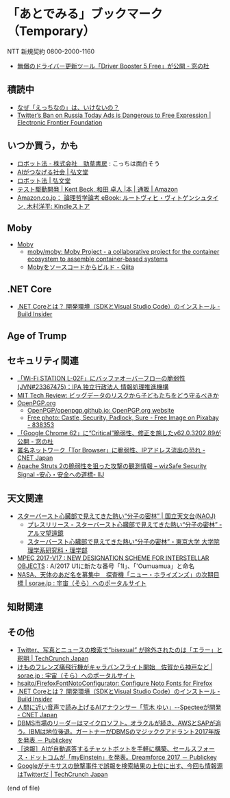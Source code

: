 # 「あとでみる」ブックマーク（Temporary）

NTT 新規契約 0800-2000-1160

- [無償のドライバー更新ツール「Driver Booster 5 Free」が公開 - 窓の杜](https://forest.watch.impress.co.jp/docs/news/1088466.html)

## 積読中

- [なぜ「えっちなの」は、いけないの？](https://www.buzzfeed.com/jp/yuikoabe/why-h-dame?utm_term=.yp5MolZaw#.bn33n60Y9)
- [Twitter’s Ban on Russia Today Ads is Dangerous to Free Expression | Electronic Frontier Foundation](https://www.eff.org/deeplinks/2017/10/twitters-ban-russia-today-ads-dangerous-free-expression)

## いつか買う，かも

- [ロボット法 - 株式会社　勁草書房](http://www.keisoshobo.co.jp/book/b324580.html) : こっちは面白そう
- [AIがつなげる社会 | 弘文堂](http://www.koubundou.co.jp/book/b315740.html)
- [ロボット法 | 弘文堂](http://www.koubundou.co.jp/book/b324653.html)
- [テスト駆動開発 | Kent Beck, 和田 卓人 |本 | 通販 | Amazon](http://www.amazon.co.jp/exec/obidos/ASIN/4274217884/baldandersinf-22/)
- [Amazon.co.jp： 論理哲学論考 eBook: ルートヴィヒ・ヴィトゲンシュタイン, 木村洋平: Kindleストア](https://www.amazon.co.jp/dp/B06ZYR4NJ6/)

## Moby

- [Moby](https://mobyproject.org/)
    - [moby/moby: Moby Project - a collaborative project for the container ecosystem to assemble container-based systems](https://github.com/moby/moby)
    - [Mobyをソースコードからビルド - Qiita](https://qiita.com/kohga/items/0a8defe4fa9bf09a2177)

## .NET Core

- [.NET Coreとは？ 開発環境（SDKとVisual Studio Code）のインストール - Build Insider](http://www.buildinsider.net/language/dotnetcore/01)

## Age of Trump


## セキュリティ関連

- [「Wi-Fi STATION L-02F」にバッファオーバーフローの脆弱性(JVN#23367475)：IPA 独立行政法人 情報処理推進機構](https://www.ipa.go.jp/security/ciadr/vul/20171106-jvn.html)
- [MIT Tech Review: ビッグデータのリスクから子どもたちをどう守るべきか](https://www.technologyreview.jp/s/60873/big-data-poses-special-risks-for-children-says-unicef/)
- [OpenPGP.org](http://openpgp.org/)
    - [OpenPGP/openpgp.github.io: OpenPGP.org website](https://github.com/OpenPGP/openpgp.github.io)
    - [Free photo: Castle, Security, Padlock, Sure - Free Image on Pixabay - 838353](https://pixabay.com/en/castle-security-padlock-sure-metal-838353/)
- [「Google Chrome 62」に“Critical”脆弱性、修正を施したv62.0.3202.89が公開 - 窓の杜](https://forest.watch.impress.co.jp/docs/news/1090137.html)
- [匿名ネットワーク「Tor Browser」に脆弱性、IPアドレス流出の恐れ - CNET Japan](https://japan.cnet.com/article/35109960/)
- [Apache Struts 2の脆弱性を狙った攻撃の観測情報 – wizSafe Security Signal -安心・安全への道標- IIJ](https://wizsafe.iij.ad.jp/2017/11/106/)

## 天文関連

- [スターバースト心臓部で見えてきた熱い“分子の密林” | 国立天文台(NAOJ)](https://www.nao.ac.jp/news/science/2017/20171106-alma.html)
    - [プレスリリース - スターバースト心臓部で見えてきた熱い“分子の密林” - アルマ望遠鏡](https://alma-telescope.jp/news/press/ngc253-201711)
    - [スターバースト心臓部で見えてきた熱い“分子の密林” - 東京大学 大学院理学系研究科・理学部](http://www.s.u-tokyo.ac.jp/ja/info/5614/)
- [MPEC 2017-V17 : NEW DESIGNATION SCHEME FOR INTERSTELLAR OBJECTS](http://www.minorplanetcenter.net/mpec/K17/K17V17.html) : A/2017 U1に新たな番号「1I」、「'Oumuamua」と命名
- [NASA、天体のあだ名を募集中　探査機「ニュー・ホライズンズ」の次期目標 | sorae.jp : 宇宙（そら）へのポータルサイト](http://sorae.jp/030201/2017_11_07_new.html)

## 知財関連


## その他

- [Twitter、写真とニュースの検索で”bisexual” が除外されたのは「エラー」と釈明 | TechCrunch Japan](http://jp.techcrunch.com/2017/11/06/20171105twitter-says-it-removed-a-search-for-bisexual-in-photos-and-news-in-error/)
- [けものフレンズ痛飛行機がキャラバンフライト開始　佐賀から神戸など | sorae.jp : 宇宙（そら）へのポータルサイト](http://sorae.jp/030201/2017_11_06_kemo.html)
- [hsaito/FirefoxFontNotoConfigurator: Configure Noto Fonts for Firefox](https://github.com/hsaito/FirefoxFontNotoConfigurator)
- [.NET Coreとは？ 開発環境（SDKとVisual Studio Code）のインストール - Build Insider](http://www.buildinsider.net/language/dotnetcore/01)
- [人間に近い音声で読み上げるAIアナウンサー「荒木 ゆい」--Specteeが開発 - CNET Japan](https://japan.cnet.com/article/35109916/)
- [DBMS市場のリーダーはマイクロソフト。オラクルが続き、AWSとSAPが追う。IBMは地位後退。ガートナーがDBMSのマジッククアドラント2017年版を発表 － Publickey](http://www.publickey1.jp/blog/17/dbmsawssapibmdbms2017.html)
- [［速報］AIが自動返答するチャットボットを手軽に構築、セールスフォース・ドットコムが「myEinstein」を発表。Dreamforce 2017 － Publickey](http://www.publickey1.jp/blog/17/myeinstein_dreamforce_2017.html)
- [Googleがテキサスの銃撃事件で誤報を検索結果の上位に出す、今回も情報源はTwitterだ | TechCrunch Japan](http://jp.techcrunch.com/2017/11/07/20171106google-is-surfacing-texas-shooter-misinformation-in-search-results-thanks-also-to-twitter/)

(end of file)
